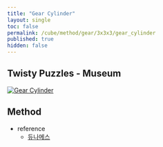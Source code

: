 ```yaml
---
title: "Gear Cylinder"
layout: single
toc: false
permalink: /cube/method/gear/3x3x3/gear_cylinder
published: true
hidden: false
---
```


<head>
  <base target="_blank">
</head>



## Twisty Puzzles - Museum

<a href="https://twistypuzzles.com/app/museum/museum_showitem.php?pkey=8363">
  <img alt="Gear Cylinder" src="https://twistypuzzles.com/museum/large/08363-01.jpg">
</a>



## Method

- reference
  - [듀나메스](https://youtu.be/ozOb0DbnnV0)
